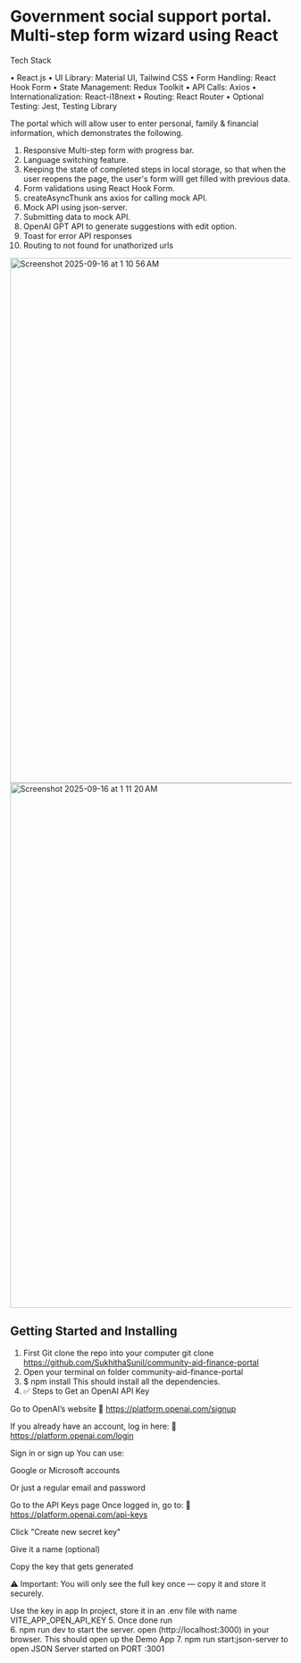 

# Government social support portal. Multi-step form wizard using React 

Tech Stack 

• React.js
• UI Library: Material UI, Tailwind CSS
• Form Handling: React Hook Form 
• State Management: Redux Toolkit
• API Calls: Axios
• Internationalization: React-i18next
• Routing: React Router
• Optional Testing: Jest, Testing Library


The portal which will allow user to enter personal, family & financial information, which demonstrates the following.

1. Responsive Multi-step form with progress bar.
2. Language switching feature.
3. Keeping the state of completed steps in local storage, so that when the user reopens the page, the user's form willl get filled with previous data.
4. Form validations using React Hook Form.
5. createAsyncThunk ans axios for calling mock API.
6. Mock API using json-server.
7. Submitting data to mock API.
8. OpenAI GPT API to generate suggestions with edit option.
9. Toast for error API responses
10. Routing to not found for unathorized urls
    
<img width="1714" height="939" alt="Screenshot 2025-09-16 at 1 10 56 AM" src="https://github.com/user-attachments/assets/b169f5d3-2485-421f-8ad2-9b4b0ad01b03" />

<img width="1714" height="939" alt="Screenshot 2025-09-16 at 1 11 20 AM" src="https://github.com/user-attachments/assets/bfe9991e-1963-4190-8f63-9b9a3006f910" />

## Getting Started and Installing
1. First Git clone the repo into your computer
   git clone https://github.com/SukhithaSunil/community-aid-finance-portal
2. Open your terminal on folder community-aid-finance-portal
3. $ npm install
 This should install all the dependencies.
4. ✅ Steps to Get an OpenAI API Key

Go to OpenAI’s website
🔗 https://platform.openai.com/signup

If you already have an account, log in here:
🔗 https://platform.openai.com/login

Sign in or sign up
You can use:

Google or Microsoft accounts

Or just a regular email and password

Go to the API Keys page
Once logged in, go to:
🔗 https://platform.openai.com/api-keys

Click "Create new secret key"

Give it a name (optional)

Copy the key that gets generated

⚠️ Important: You will only see the full key once — copy it and store it securely.

Use the key in  app
In  project,  store it in an .env file with name VITE_APP_OPEN_API_KEY
5. Once done run   
6. npm run dev to start the server.
    open (http://localhost:3000) in your browser.
    This should open up the Demo App
7. npm run start:json-server to open JSON Server started on PORT :3001
